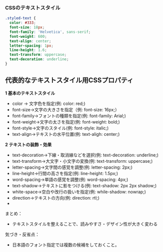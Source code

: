 ### CSSのテキストスタイル

```css
.styled-text {
  color: #333;
  font-size: 18px;
  font-family: 'Helvetica', sans-serif;
  font-weight: 600;
  text-align: center;
  letter-spacing: 1px;
  line-height: 1.6;
  text-transform: uppercase;
  text-decoration: underline;
}
```

## 代表的なテキストスタイル用CSSプロパティ
**1 基本のテキストスタイル**
- color → 文字色を指定(例: color: red;)
- font-size→文字の大きさを指定（例: font-size: 16px;）
- font-family→フォントの種類を指定(例: font-family: Arial;)
- font-weight→文字の太さを指定(例: font-weight: bold;)
- font-style→文字のスタイル(例: font-style: italic;)
- text-align→テキストの水平位置(例: text-aligh: center;)

**2 テキストの装飾・効果**
- text-decoration→下線・取消線などを選択(例: text-decoration: underline;)
- text-transform→大文字・小文字の変換(例: text-transform: uppercase;)
- letter-spacing→文字間の感覚を調整(例: letter-spacing: 2px;)
- line-height→行間の高さを指定(例: line-height: 1.5px;)
- word-spacing→単語の感覚を調整(例: word-spacing: 4px;)
- text-shadow→テキストに影をつける(例: text-shadow: 2px 2px shadow;)
- white-space→空白や改行の扱いを指定(例: while-shadow: nowrap;)
- direction→テキストの方向(例: direction: rtl;)
- 

まとめ：
- テキストスタイルを整えることで、読みやすさ・デザイン性が大きく変わる

気づき・反省点：
- 日本語のフォント指定では複数の候補をしておくこと。